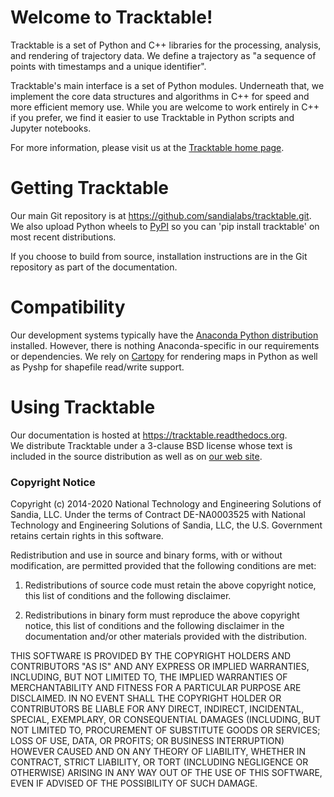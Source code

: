 # Welcome to Tracktable!

Tracktable is a set of Python and C++ libraries for the processing,
analysis, and rendering of trajectory data.  We define a trajectory as
"a sequence of points with timestamps and a unique identifier".

Tracktable's main interface is a set of Python modules.  Underneath
that, we implement the core data structures and algorithms in C++ for
speed and more efficient memory use.  While you are welcome to work
entirely in C++ if you prefer, we find it easier to use Tracktable in
Python scripts and Jupyter notebooks.

For more information, please visit us at the [Tracktable home
page](https://tracktable.sandia.gov).

# Getting Tracktable

Our main Git repository is at <https://github.com/sandialabs/tracktable.git>.
We also upload Python wheels to [PyPI](https://pypi.org) so you can 
'pip install tracktable' on most recent distributions.  

If you choose to build from source, installation instructions are in
the Git repository as part of the documentation.

# Compatibility

Our development systems typically have the [Anaconda Python
distribution](https://anaconda.com) installed.  However, there is
nothing Anaconda-specific in our requirements or dependencies.  We
rely on [Cartopy](https://scitools.org.uk/cartopy) for rendering maps
in Python as well as Pyshp for shapefile read/write support.



# Using Tracktable

Our documentation is hosted at <https://tracktable.readthedocs.org>.  
We distribute Tracktable under a 3-clause BSD license whose text is 
included in the source distribution as well as on 
[our web site](https://tracktable.sandia.gov/license.html "Tracktable License").

### Copyright Notice

Copyright (c) 2014-2020 National Technology and Engineering
Solutions of Sandia, LLC. Under the terms of Contract DE-NA0003525
with National Technology and Engineering Solutions of Sandia, LLC,
the U.S. Government retains certain rights in this software.

Redistribution and use in source and binary forms, with or without
modification, are permitted provided that the following conditions
are met:

1. Redistributions of source code must retain the above copyright
   notice, this list of conditions and the following disclaimer.

2. Redistributions in binary form must reproduce the above copyright
   notice, this list of conditions and the following disclaimer in the
   documentation and/or other materials provided with the distribution.

THIS SOFTWARE IS PROVIDED BY THE COPYRIGHT HOLDERS AND CONTRIBUTORS
"AS IS" AND ANY EXPRESS OR IMPLIED WARRANTIES, INCLUDING, BUT NOT
LIMITED TO, THE IMPLIED WARRANTIES OF MERCHANTABILITY AND FITNESS FOR
A PARTICULAR PURPOSE ARE DISCLAIMED. IN NO EVENT SHALL THE COPYRIGHT
HOLDER OR CONTRIBUTORS BE LIABLE FOR ANY DIRECT, INDIRECT, INCIDENTAL,
SPECIAL, EXEMPLARY, OR CONSEQUENTIAL DAMAGES (INCLUDING, BUT NOT
LIMITED TO, PROCUREMENT OF SUBSTITUTE GOODS OR SERVICES; LOSS OF USE,
DATA, OR PROFITS; OR BUSINESS INTERRUPTION) HOWEVER CAUSED AND ON ANY
THEORY OF LIABILITY, WHETHER IN CONTRACT, STRICT LIABILITY, OR TORT
(INCLUDING NEGLIGENCE OR OTHERWISE) ARISING IN ANY WAY OUT OF THE USE
OF THIS SOFTWARE, EVEN IF ADVISED OF THE POSSIBILITY OF SUCH DAMAGE.
